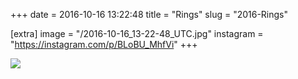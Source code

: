 +++
date = 2016-10-16 13:22:48
title = "Rings"
slug = "2016-Rings"

[extra]
image = "/2016-10-16_13-22-48_UTC.jpg"
instagram = "https://instagram.com/p/BLoBU_MhfVi"
+++

<img src="/2016-10-16_13-22-48_UTC.jpg" />
